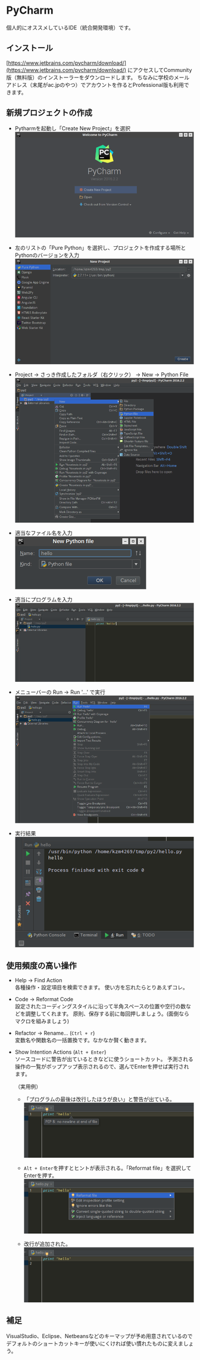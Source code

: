 # PyCharm
個人的にオススメしているIDE（統合開発環境）です。

## インストール
[https://www.jetbrains.com/pycharm/download/](https://www.jetbrains.com/pycharm/download/)
にアクセスしてCommunity版（無料版）のインストーラーをダウンロードします。
ちなみに学校のメールアドレス（末尾がac.jpのやつ）でアカウントを作るとProfessional版も利用できます。

## 新規プロジェクトの作成

- Pytharmを起動し「Create New Project」を選択<br>
  ![](fig/pycharm1.png)

- 左のリストの「Pure Python」を選択し、プロジェクトを作成する場所とPythonのバージョンを入力<br>
  ![](fig/pycharm2.png)

- Project → さっき作成したフォルダ（右クリック） → New → Python File<br>
  ![](fig/pycharm3.png)

- 適当なファイル名を入力<br>
  ![](fig/pycharm4.png)

- 適当にプログラムを入力<br>
  ![](fig/pycharm5.png)

- メニューバーの Run → Run '...' で実行<br>
  ![](fig/pycharm6.png)

- 実行結果<br>
  ![](fig/pycharm7.png)

## 使用頻度の高い操作

- Help → Find Action<br>
  各種操作・設定項目を検索できます。
  使い方を忘れたらとりあえずコレ。

- Code → Reformat Code<br>
  設定されたコーディングスタイルに沿って半角スペースの位置や空行の数などを調整してくれます。
  原則、保存する前に毎回押しましょう。(面倒ならマクロを組みましょう)

- Refactor → Rename... (`Ctrl + r`)<br>
  変数名や関数名の一括置換です。なかなか賢く動きます。

- Show Intention Actions (`Alt + Enter`)<br>
  ソースコードに警告が出ているときなどに使うショートカット。
  予測される操作の一覧がポップアップ表示されるので、選んでEnterを押せば実行されます。

  （実用例）
  * 「プログラムの最後は改行したほうが良い」と警告が出ている。<br>
    ![](fig/pycharm-tips1.png)

  * `Alt + Enter`を押すとヒントが表示される。「Reformat file」を選択してEnterを押す。<br>
    ![](fig/pycharm-tips2.png)

  * 改行が追加された。
    ![](fig/pycharm-tips3.png)

## 補足
VisualStudio、Eclipse、Netbeansなどのキーマップが予め用意されているので
デフォルトのショートカットキーが使いにくければ使い慣れたものに変えましょう。
